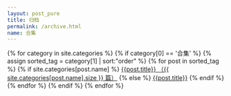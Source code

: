 ```yaml
---
layout: post_pure
title: 归档
permalink: /archive.html
name: 合集
---
```



{% for category in site.categories %}
{% if category[0] == '合集' %}
{% assign sorted_tag = category[1] | sort:"order" %}
{% for post in sorted_tag %}
{% if site.categories[post.name] %}
<a href="{{ post.url }}">{{post.title}} （{{ site.categories[post.name].size }} 篇）</a>
{% else %}
<a href="{{ post.url }}">{{post.title}}</a>
{% endif %}
{% endfor %}
{% endif %}
{% endfor %}
